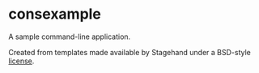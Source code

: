 # consexample

A sample command-line application.

Created from templates made available by Stagehand under a BSD-style
[license](https://github.com/dart-lang/stagehand/blob/master/LICENSE).
